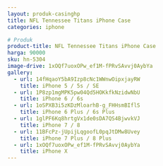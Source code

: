 ```yaml
---
layout: produk-casinghp
title: NFL Tennessee Titans iPhone Case
categories: iphone

# Produk
product-title: NFL Tennessee Titans iPhone Case
harga: 90000
sku: hn-5304
image-drive: 1xOQf7uoxOPw_ef1M-fPRvSAvvj0AybYa
gallery:
  - url: 14fHqaoY5bA9Izp8cNc1WWnwOipxjayRW
    title: iPhone 5 / 5s / SE
  - url: 1P8zp1mgMPK5pw04Qd5HOKkfkNzidwNbU
    title: iPhone 6 / 6s
  - url: 1oSPXB3i5zKDzMloarhB-g_FHHsmBIflS
    title: iPhone 6 Plus / 6s Plus
  - url: 1glPF6Kq8hrtgVx1de0sDA7QS4BjwvkVJ
    title: iPhone 7 / 8
  - url: 11BFcPz-jUpijLqgoofL0pqJtDMw8Uvey
    title: iPhone 7 Plus / 8 Plus
  - url: 1xOQf7uoxOPw_ef1M-fPRvSAvvj0AybYa
    title: iPhone X
---
```


